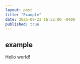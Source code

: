 ```yaml
---
layout: post
title: "Example"
date: 2025-09-23 16:52:00 -0400
published: true
---
```

## example

Hello world!